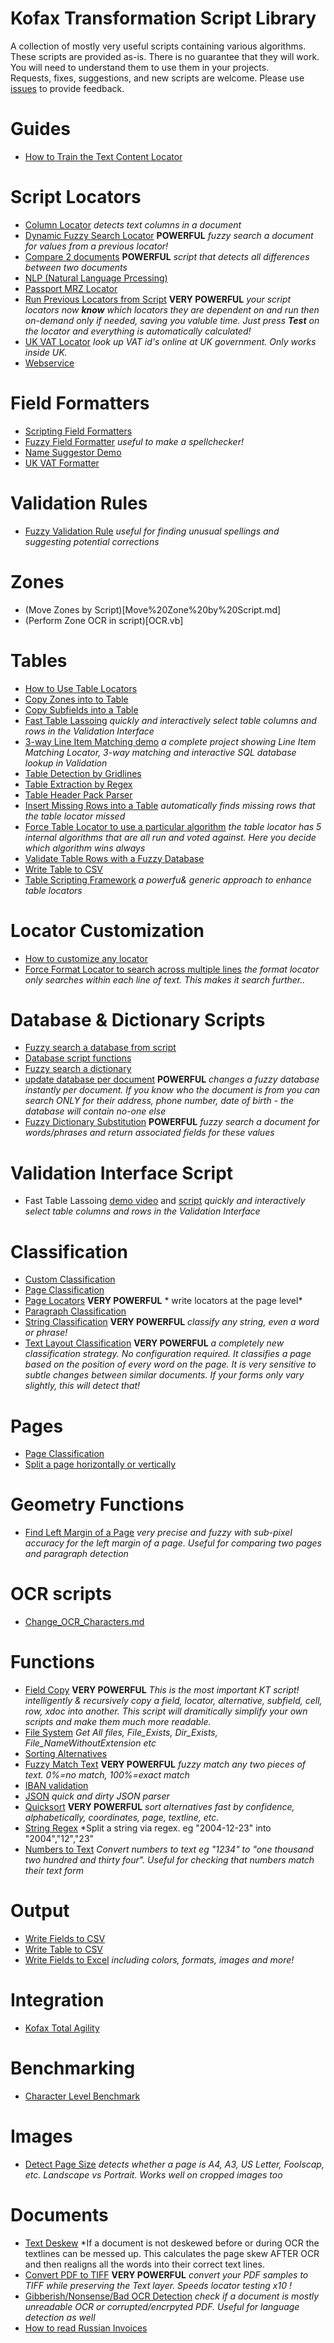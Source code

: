 # Kofax Transformation Script Library
A collection of mostly very useful scripts containing various algorithms.  
These scripts are provided as-is. There is no guarantee that they will work. You will need to understand them to use them in your projects.  
Requests, fixes, suggestions, and new scripts are welcome. Please use [issues](https://github.com/KofaxRPA/KTScripts/issues) to provide feedback.
# Guides
* [How to Train the Text Content Locator](Training%20the%20Text%20Content%20Locator.md)
# Script Locators
* [Column Locator](Column%20Locator.md) *detects text columns in a document*
* [Dynamic Fuzzy Search Locator](DynamicFuzzySearchLocator.md) **POWERFUL** *fuzzy search a document for values from a previous locator!*
* [Compare 2 documents](Document%20Comparison.md) **POWERFUL** *script that detects all differences between two documents*
* [NLP (Natural Language Prcessing)](NLP%20via%20script.md)
* [Passport MRZ Locator](Passport_MRZ.vb)
* [Run Previous Locators from Script](Run%20Previous%20Locators%20from%20Script.md) **VERY POWERFUL** *your script locators now **know** which locators they are dependent on and run then on-demand only if needed, saving you valuble time. Just press **Test** on the locator and everything is automatically calculated!*
* [UK VAT Locator](UK%20VAT%20Lookup.md) *look up VAT id's online at UK government. Only works inside UK.*
* [Webservice](Webservice.md)
# Field Formatters
* [Scripting Field Formatters](Custom%20Field%20Formatters.md)
* [Fuzzy Field Formatter](Fuzzy%20Formatter%20%26%20Validation%20Rule.md) *useful to make a spellchecker!*
* [Name Suggestor Demo](NameSuggestor.mp4)
* [UK VAT Formatter](UKVAT_Formatter.md)
# Validation Rules
* [Fuzzy Validation Rule](Fuzzy%20Formatter%20%26%20Validation%20Rule.md) *useful for finding unusual spellings and suggesting potential corrections*
# Zones
* (Move Zones by Script)[Move%20Zone%20by%20Script.md]
* (Perform Zone OCR in script)[OCR.vb]
# Tables
* [How to Use Table Locators](Knowhow%20-%20How%20to%20use%20KT%20Table%20Locators.docx)
* [Copy Zones into to Table](Copy%20Zones%20to%20Table.md)
* [Copy Subfields into a Table](Copy%20a%20Locator's%20Subfields%20into%20a%20Table.md)
* [Fast Table Lassoing](FastTableLassoing.avi) *quickly and interactively select table columns and rows in the Validation Interface*
* [3-way Line Item Matching demo](LIMLocDemo.7z) *a complete project showing Line Item Matching Locator, 3-way matching and interactive SQL database lookup in Validation*
* [Table Detection by Gridlines](Table%20Detection%20by%20Table%20Grid%20Lines.vbs)
* [Table Extraction by Regex](Table%20Extraction%20By%20Regex.md)
* [Table Header Pack Parser](Table%20Header%20Pack%20Parser.md)
* [Insert Missing Rows into a Table](Table%20Insert%20Missing%20Rows.md) *automatically finds missing rows that the table locator missed*
* [Force Table Locator to use a particular algorithm](Table%20Locator%20Force%20Algorithm.md) *the table locator has 5 internal algorithms that are all run and voted against. Here you decide which algorithm wins always*
* [Validate Table Rows with a Fuzzy Database](Table%20Validate%20Rows%20with%20Fuzzy%20Database.md)
* [Write Table to CSV](Table%20to%20CSV.md)
* [Table Scripting Framework](TableScriptingFramework.md) *a powerfu&  generic approach to enhance table locators*
# Locator Customization
* [How to customize any locator](Customize%20Locators.md)
* [Force Format Locator to search across multiple lines](Format%20Locator%20that%20ignores%20line%20wrapping.md) *the format locator only searches within each line of text. This makes it search further..*
# Database & Dictionary Scripts
* [Fuzzy search a database from script](Database_FuzzySearch.vb)
* [Database script functions](Database_Search.vb)
* [Fuzzy search a dictionary](Dictionary%20Search.vb)
* [update database per document](Dynamically%20Change%20Database%20or%20Dictionary.md) **POWERFUL** *changes a fuzzy database instantly per document. If you know who the document is from you can search ONLY for their address, phone number, date of birth - the database will contain no-one else*
* [Fuzzy Dictionary Substitution](Fuzzy%20Dictionary%20Substitution.md) **POWERFUL** *fuzzy search a document for words/phrases and return associated fields for these values*
# Validation Interface Script
* Fast Table Lassoing [demo video](FastTableLassoing.avi) and [script](Interactive%20Fast%20Table%20Lassoing.vbs) *quickly and interactively select table columns and rows in the Validation Interface*
# Classification
* [Custom Classification](Custom%20Classification.md)  
* [Page Classification](Page_Classification.md)
* [Page Locators](Page_Locators.md) **VERY POWERFUL** * write locators at the page level*
* [Paragraph Classification](Paragraph%20Classification.md)
* [String Classification](String_Classify.vb) **VERY POWERFUL** *classify any string, even a word or phrase!*
* [Text Layout Classification](Text%20Layout%20Classification%20and%20Registration.md) **VERY POWERFUL** *a completely new classification strategy. No configuration required. It classifies a page based on the position of every word on the page. It is very sensitive to subtle changes between similar documents. If your forms only vary slightly, this will detect that!*
# Pages
* [Page Classification](Page_Classification.md)
* [Split a page horizontally or vertically](Split%20a%20Page.md)
# Geometry Functions
* [Find Left Margin of a Page](Find%20Left%20Margin%20of%20Page.md) *very precise and fuzzy with sub-pixel accuracy for the left margin of a page. Useful for comparing two pages and paragraph detection*
# OCR scripts
* [Change_OCR_Characters.md](Change_OCR_Characters.md)
# Functions
* [Field Copy](Field_Copy.vb) **VERY POWERFUL** *This is the most important KT script! intelligently & recursively copy a field, locator, alternative, subfield, cell, row, xdoc into another. This script will dramitically simplify your own scripts and make them much more readable.*
* [File System](File%20System.vb) *Get All files, File_Exists, Dir_Exists, File_NameWithoutExtension etc*
* [Sorting Alternatives](Alternatives%20Sort.md)
* [Fuzzy Match Text](FuzzyMatch.vb) **VERY POWERFUL** *fuzzy match any two pieces of text. 0%=no match, 100%=exact match*
* [IBAN validation](IBAN.md)
* [JSON](JSON.md) *quick and dirty JSON parser*
* [Quicksort](QuickSort.vb) **VERY POWERFUL** *sort alternatives fast by confidence, alphabetically, coordinates, page, textline, etc.*
* [String Regex](String_Regex.vb) *Split a string via regex. eg "2004-12-23" into "2004","12","23"
* [Numbers to Text](TurkishNumbers.md) *Convert numbers to text eg "1234" to "one thousand two hundred and thirty four". Useful for checking that numbers match their text form*
# Output
* [Write Fields to CSV](Fields%20to%20CSV.md)
* [Write Table to CSV](Table%20to%20CSV.md)
* [Write Fields to Excel](Write%20to%20Excel.md) *including colors, formats, images and more!*
# Integration
* [Kofax Total Agility](20%20-%20Integrating%20Kapow%20with%20Total%20Agility.pdf)
# Benchmarking
* [Character Level Benchmark](Character_Level_Benchmark.md)
# Images
* [Detect Page Size](Detect%20Page%20Size.md) *detects whether a page is A4, A3, US Letter, Foolscap, etc. Landscape vs Portrait. Works well on cropped images too*
# Documents
* [Text Deskew](Table%20to%20CSV.md) *If a document is not deskewed before or during OCR the textlines can be messed up. This calculates the page skew AFTER OCR and then realigns all the words into their correct text lines.
* [Convert PDF to TIFF](PDFtoTiff.md) **VERY POWERFUL** *convert your PDF samples to TIFF while preserving the Text layer. Speeds locator testing x10 !*
* [Gibberish/Nonsense/Bad OCR Detection](GibberishDetection.md) *check if a document is mostly unreadable OCR or corrupted/encrpyted PDF. Useful for language detection as well*
* [How to read Russian Invoices](How%20to%20Read%20Russian%20Invoices.md)
